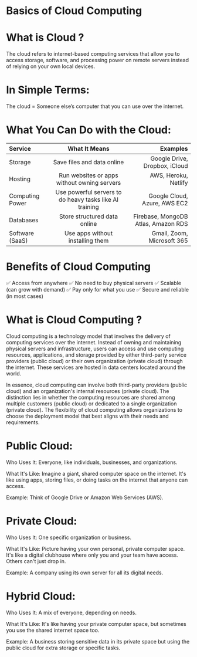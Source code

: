 # Basics of Cloud Computing
# What is Cloud ?
The cloud refers to internet-based computing services that allow you to access storage, software, and processing power on remote servers instead of relying on your own local devices.
# In Simple Terms:
The cloud = Someone else’s computer that you can use over the internet.

# What You Can Do with the Cloud:
| Service| What It Means | Examples |
|:-----------|:------------:|------------:|
| Storage      |Save files and data online       | Google Drive, Dropbox, iCloud       |
| Hosting         | Run websites or apps without owning servers         | AWS, Heroku, Netlify         |
| Computing Power       | Use powerful servers to do heavy tasks like AI training          | Google Cloud, Azure, AWS EC2         |
| Databases         | Store structured data online           | Firebase, MongoDB Atlas, Amazon RDS          |
| Software (SaaS)         | Use apps without installing them          | Gmail, Zoom, Microsoft 365        |




# Benefits of Cloud Computing
✅ Access from anywhere
✅ No need to buy physical servers
✅ Scalable (can grow with demand)
✅ Pay only for what you use
✅ Secure and reliable (in most cases)

# What is Cloud Computing ?
Cloud computing is a technology model that involves the delivery of computing services over the internet. Instead of owning and maintaining physical servers and infrastructure, users can access and use computing resources, applications, and storage provided by either third-party service providers (public cloud) or their own organization (private cloud) through the internet. These services are hosted in data centers located around the world.

In essence, cloud computing can involve both third-party providers (public cloud) and an organization's internal resources (private cloud). The distinction lies in whether the computing resources are shared among multiple customers (public cloud) or dedicated to a single organization (private cloud). The flexibility of cloud computing allows organizations to choose the deployment model that best aligns with their needs and requirements.

# Public Cloud:
Who Uses It: Everyone, like individuals, businesses, and organizations.

What It's Like: Imagine a giant, shared computer space on the internet. It's like using apps, storing files, or doing tasks on the internet that anyone can access.

Example: Think of Google Drive or Amazon Web Services (AWS).

# Private Cloud:
Who Uses It: One specific organization or business.

What It's Like: Picture having your own personal, private computer space. It's like a digital clubhouse where only you and your team have access. Others can't just drop in.

Example: A company using its own server for all its digital needs.

# Hybrid Cloud:
Who Uses It: A mix of everyone, depending on needs.

What It's Like: It's like having your private computer space, but sometimes you use the shared internet space too.

Example: A business storing sensitive data in its private space but using the public cloud for extra storage or specific tasks.
